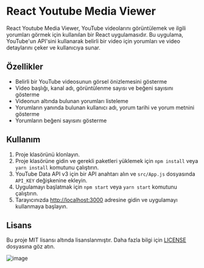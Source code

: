 # React Youtube Media Viewer

React Youtube Media Viewer, YouTube videolarını görüntülemek ve ilgili yorumları görmek için kullanılan bir React uygulamasıdır. Bu uygulama, YouTube'un API'sini kullanarak belirli bir video için yorumları ve video detaylarını çeker ve kullanıcıya sunar.

## Özellikler

- Belirli bir YouTube videosunun görsel önizlemesini gösterme
- Video başlığı, kanal adı, görüntülenme sayısı ve beğeni sayısını gösterme
- Videonun altında bulunan yorumları listeleme
- Yorumların yanında bulunan kullanıcı adı, yorum tarihi ve yorum metnini gösterme
- Yorumların beğeni sayısını gösterme

## Kullanım

1. Proje klasörünü klonlayın.
2. Proje klasörüne gidin ve gerekli paketleri yüklemek için `npm install` veya `yarn install` komutunu çalıştırın.
3. YouTube Data API v3 için bir API anahtarı alın ve `src/App.js` dosyasında `API_KEY` değişkenine ekleyin.
4. Uygulamayı başlatmak için `npm start` veya `yarn start` komutunu çalıştırın.
5. Tarayıcınızda [http://localhost:3000](http://localhost:3000) adresine gidin ve uygulamayı kullanmaya başlayın.

## Lisans

Bu proje MIT lisansı altında lisanslanmıştır. Daha fazla bilgi için [LICENSE](LICENSE) dosyasına göz atın.

![image](https://github.com/nrgncorp/React-Youtube-Media-Viewer/assets/106927887/c24313e4-52a9-4295-890a-ca63986e980a)
